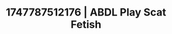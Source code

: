 ---
categories:
- Artistic control
- Mormon missionary
- Back arch
- Subtle kink
- Latina
image: /assets/images/1747787512176.jpg
layout: post
seo:
  description: Featured content with sensual ABDL Play, Scat Fetish. HD images available.
  keywords: ABDL Play, Scat Fetish
  og_image: /assets/images/1747787512176.jpg
  schema_type: VisualArtwork
tags:
- ABDL Play
- Scat Fetish
- '#1747787512176'
title: 1747787512176 | ABDL Play Scat Fetish
---